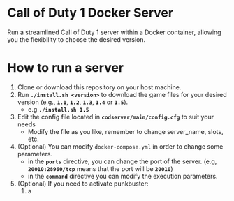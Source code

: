 # Call of Duty 1 Docker Server
Run a streamlined Call of Duty 1 server within a Docker container, allowing you the flexibility to choose the desired version.

# How to run a server

1. Clone or download this repository on your host machine.
1. Run **`./install.sh <version>`** to download the game files for your desired version (e.g., **`1.1`**, **`1.2`**, **`1.3`**, **`1.4`** or **`1.5`**).
   - e.g **`./install.sh 1.5`**
1. Edit the config file located in **`codserver/main/config.cfg`** to suit your needs
   - Modify the file as you like, remember to change server_name, slots, etc.
1. (Optional) You can modify `docker-compose.yml` in order to change some parameters.
   - in the **`ports`** directive, you can change the port of the server. (e.g, **`20010:28960/tcp`** means that the port will be **`20010`**)
   - in the **`command`** directive you can modify the execution parameters.
1. (Optional) If you need to activate punkbuster:
   1. a
